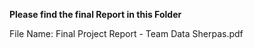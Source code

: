 **Please find the final Report in this Folder**

File Name: Final Project Report - Team Data Sherpas.pdf
